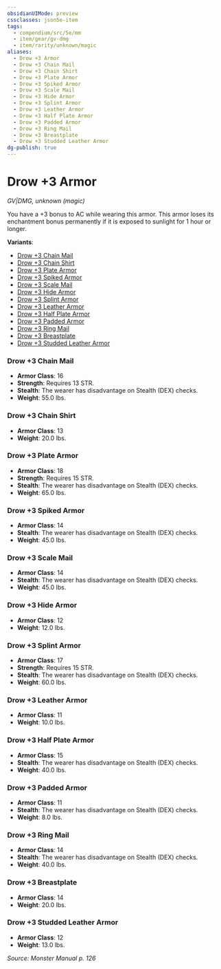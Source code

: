 ```yaml
---
obsidianUIMode: preview
cssclasses: json5e-item
tags:
  - compendium/src/5e/mm
  - item/gear/gv-dmg
  - item/rarity/unknown/magic
aliases:
  - Drow +3 Armor
  - Drow +3 Chain Mail
  - Drow +3 Chain Shirt
  - Drow +3 Plate Armor
  - Drow +3 Spiked Armor
  - Drow +3 Scale Mail
  - Drow +3 Hide Armor
  - Drow +3 Splint Armor
  - Drow +3 Leather Armor
  - Drow +3 Half Plate Armor
  - Drow +3 Padded Armor
  - Drow +3 Ring Mail
  - Drow +3 Breastplate
  - Drow +3 Studded Leather Armor
dg-publish: true
---
```

# Drow +3 Armor
*GV|DMG, unknown (magic)*  


You have a +3 bonus to AC while wearing this armor. This armor loses its enchantment bonus permanently if it is exposed to sunlight for 1 hour or longer.

**Variants**:
- [Drow +3 Chain Mail](#Drow%20+3%20Chain%20Mail)
- [Drow +3 Chain Shirt](#Drow%20+3%20Chain%20Shirt)
- [Drow +3 Plate Armor](#Drow%20+3%20Plate%20Armor)
- [Drow +3 Spiked Armor](#Drow%20+3%20Spiked%20Armor)
- [Drow +3 Scale Mail](#Drow%20+3%20Scale%20Mail)
- [Drow +3 Hide Armor](#Drow%20+3%20Hide%20Armor)
- [Drow +3 Splint Armor](#Drow%20+3%20Splint%20Armor)
- [Drow +3 Leather Armor](#Drow%20+3%20Leather%20Armor)
- [Drow +3 Half Plate Armor](#Drow%20+3%20Half%20Plate%20Armor)
- [Drow +3 Padded Armor](#Drow%20+3%20Padded%20Armor)
- [Drow +3 Ring Mail](#Drow%20+3%20Ring%20Mail)
- [Drow +3 Breastplate](#Drow%20+3%20Breastplate)
- [Drow +3 Studded Leather Armor](#Drow%20+3%20Studded%20Leather%20Armor)

### Drow +3 Chain Mail

- **Armor Class**: 16
- **Strength**: Requires 13 STR.
- **Stealth**: The wearer has disadvantage on Stealth (DEX) checks.
- **Weight**: 55.0 lbs.

### Drow +3 Chain Shirt

- **Armor Class**: 13
- **Weight**: 20.0 lbs.

### Drow +3 Plate Armor

- **Armor Class**: 18
- **Strength**: Requires 15 STR.
- **Stealth**: The wearer has disadvantage on Stealth (DEX) checks.
- **Weight**: 65.0 lbs.

### Drow +3 Spiked Armor

- **Armor Class**: 14
- **Stealth**: The wearer has disadvantage on Stealth (DEX) checks.
- **Weight**: 45.0 lbs.

### Drow +3 Scale Mail

- **Armor Class**: 14
- **Stealth**: The wearer has disadvantage on Stealth (DEX) checks.
- **Weight**: 45.0 lbs.

### Drow +3 Hide Armor

- **Armor Class**: 12
- **Weight**: 12.0 lbs.

### Drow +3 Splint Armor

- **Armor Class**: 17
- **Strength**: Requires 15 STR.
- **Stealth**: The wearer has disadvantage on Stealth (DEX) checks.
- **Weight**: 60.0 lbs.

### Drow +3 Leather Armor

- **Armor Class**: 11
- **Weight**: 10.0 lbs.

### Drow +3 Half Plate Armor

- **Armor Class**: 15
- **Stealth**: The wearer has disadvantage on Stealth (DEX) checks.
- **Weight**: 40.0 lbs.

### Drow +3 Padded Armor

- **Armor Class**: 11
- **Stealth**: The wearer has disadvantage on Stealth (DEX) checks.
- **Weight**: 8.0 lbs.

### Drow +3 Ring Mail

- **Armor Class**: 14
- **Stealth**: The wearer has disadvantage on Stealth (DEX) checks.
- **Weight**: 40.0 lbs.

### Drow +3 Breastplate

- **Armor Class**: 14
- **Weight**: 20.0 lbs.

### Drow +3 Studded Leather Armor

- **Armor Class**: 12
- **Weight**: 13.0 lbs.


*Source: Monster Manual p. 126*